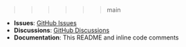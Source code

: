 >>>>>> main

- **Issues**: [GitHub Issues](https://github.com/TimInTech/Pi-hole-Unbound-PiAlert-Setup/issues)
- **Discussions**: [GitHub Discussions](https://github.com/TimInTech/Pi-hole-Unbound-PiAlert-Setup/discussions)
- **Documentation**: This README and inline code comments